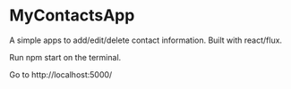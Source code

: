 # MyContactsApp
A simple apps to add/edit/delete contact information. Built with react/flux.

Run npm start on the terminal.

Go to http://localhost:5000/
